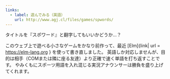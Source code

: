 ```yaml
---
links:
  - label: 遊んでみる（英語）
    url: http://www.agj.cl/files/games/spwords/
---
```


タイトルを『スポワード』と翻字してもいいかどうか…？

このウェブ上で遊べる小さなゲームをかなり前作って、最近 [Elm]{link| url = https://elm-lang.org } を使って書き直しました。
英語しか対応しませんが、目的は相手（COMまたは隣に座る友達）より正確で速く単語を打ち返すことです。
やみくもにスポーツ用語を入れ混じる実況アナウンサーは勝負を盛り上げてくれます。
